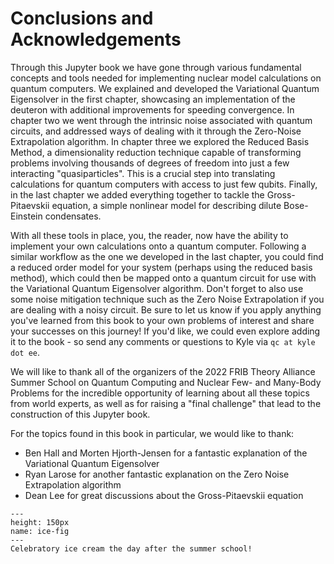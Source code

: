 # Conclusions and Acknowledgements

Through this Jupyter book we have gone through various fundamental concepts and tools needed for implementing nuclear model calculations on quantum computers. We explained and developed the Variational Quantum Eigensolver in the first chapter, showcasing an implementation of the deuteron with additional improvements for speeding convergence. In chapter two we went through the intrinsic noise associated with quantum circuits, and addressed ways of dealing with it through the Zero-Noise Extrapolation algorithm. In chapter three we explored the Reduced Basis Method, a dimensionality reduction technique capable of transforming problems involving thousands of degrees of freedom into just a few interacting "quasiparticles". This is a crucial step into translating calculations for quantum computers with access to just few qubits. Finally, in the last chapter we added everything together to tackle the Gross-Pitaevskii equation, a simple nonlinear model for describing dilute Bose-Einstein condensates. 

With all these tools in place, you, the reader, now have the ability to implement your own calculations onto a quantum computer. Following a similar workflow as the one we developed in the last chapter, you could find a reduced order model for your system (perhaps using the reduced basis method), which could then be mapped onto a quantum circuit for use with the Variational Quantum Eigensolver algorithm. Don't forget to also use some noise mitigation technique such as the Zero Noise Extrapolation if you are dealing with a noisy circuit. Be sure to let us know if you apply anything you've learned from this book to your own problems of interest and share your successes on this journey! If you'd like, we could even explore adding it to the book - so send any comments or questions to Kyle via `qc at kyle dot ee`.

We will like to thank all of the organizers of the 2022 FRIB Theory Alliance Summer School on Quantum Computing and Nuclear Few- and Many-Body Problems for the incredible opportunity of learning about all these topics from world experts, as well as for raising a "final challenge" that lead to the construction of this Jupyter book. 

For the topics found in this book in particular, we would like to thank:

- Ben Hall and Morten Hjorth-Jensen for a fantastic explanation of the Variational Quantum Eigensolver
- Ryan Larose for another fantastic explanation on the Zero Noise Extrapolation algorithm
- Dean Lee for great discussions about the Gross-Pitaevskii equation

```{figure} ice.jpg
---
height: 150px
name: ice-fig
---
Celebratory ice cream the day after the summer school!
```
